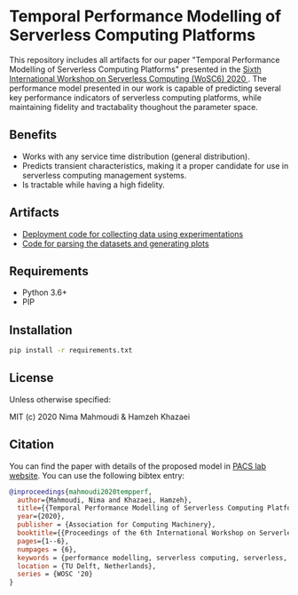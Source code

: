 # Temporal Performance Modelling of Serverless Computing Platforms

This repository includes all artifacts for our paper "Temporal Performance Modelling of Serverless Computing Platforms" presented in the [Sixth International Workshop on Serverless Computing (WoSC6) 2020
](https://www.serverlesscomputing.org/wosc6/). The performance model presented in our work is capable of predicting several key performance indicators of serverless computing platforms, while maintaining fidelity and tractabality thoughout the parameter space.

## Benefits

- Works with any service time distribution (general distribution).
- Predicts transient characteristics, making it a proper candidate for use in serverless computing management systems.
- Is tractable while having a high fidelity.

## Artifacts

- [Deployment code for collecting data using experimentations](https://github.com/pacslab/serverless-performance-modeling/tree/master/deployments)
- [Code for parsing the datasets and generating plots](./parsing-experiment-transient.ipynb)

## Requirements

- Python 3.6+
- PIP

## Installation

```sh
pip install -r requirements.txt
```

## License

Unless otherwise specified:

MIT (c) 2020 Nima Mahmoudi & Hamzeh Khazaei

## Citation

You can find the paper with details of the proposed model in [PACS lab website](https://pacs.eecs.yorku.ca/publications/). You can use the following bibtex entry:

```bib
@inproceedings{mahmoudi2020tempperf,
  author={Mahmoudi, Nima and Khazaei, Hamzeh},
  title={{Temporal Performance Modelling of Serverless Computing Platforms}},
  year={2020},
  publisher = {Association for Computing Machinery},
  booktitle={{Proceedings of the 6th International Workshop on Serverless Computing}},
  pages={1--6},
  numpages = {6},
  keywords = {performance modelling, serverless computing, serverless, temporal, transient, performance},
  location = {TU Delft, Netherlands},
  series = {WOSC '20}
}
```

